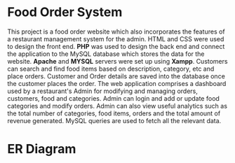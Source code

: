 # Food Order System
This project is a food order website which also incorporates the features of a restaurant management system for the admin. HTML and CSS were used to design the front end. **PHP** was used to design the back end and connect the application to the MySQL database which stores the data for the website. **Apache** and **MYSQL** servers were set up using **Xampp**.
Customers can search and find food items based on description, category, etc and place orders. Customer and Order details are saved into the database once the customer places the order.
The web application comprises a dashboard used by a restaurant's Admin for modifying and managing orders, customers, food and categories. Admin can login and add or update food categories and modify orders. Admin can also view useful analytics such as the total number of categories, food items, orders and the total amount of revenue generated. MySQL queries are used to fetch all the relevant data.

# ER Diagram

